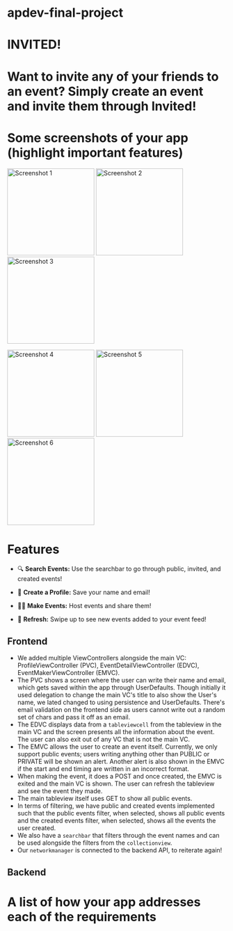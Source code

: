 # apdev-final-project

# INVITED!

# Want to invite any of your friends to an event? Simply create an event and invite them through Invited!

# Some screenshots of your app (highlight important features)

<img src="https://user-images.githubusercontent.com/106412989/236647437-377d46dd-e128-4037-a55c-9ffb1bb8b293.png" alt="Screenshot 1" width="200" /> <img src="https://user-images.githubusercontent.com/106412989/236647439-0ae20d7b-e13b-440f-ae1d-26b5e1a3ac34.png" alt="Screenshot 2" width="200" /> <img src="https://user-images.githubusercontent.com/106412989/236647441-0b69781d-0c79-4254-8fa5-6d05df576bf8.png" alt="Screenshot 3" width="200" />


<img src="https://user-images.githubusercontent.com/106412989/236647444-96cb2a0f-97b6-41a8-90d8-baf20d008310.png" alt="Screenshot 4" width="200" /> <img src="https://user-images.githubusercontent.com/106412989/236647445-35ca9978-f2d1-4b13-91e0-d457f1a3e4a2.png" alt="Screenshot 5" width="200" /> <img src="https://user-images.githubusercontent.com/106412989/236647932-2187b765-8094-4c03-9d2f-59334e9ed1b0.png" alt="Screenshot 6" width="200" />

# Features

- :mag: **Search Events:** Use the searchbar to go through public, invited, and created events!

- :bust_in_silhouette: **Create a Profile:** Save your name and email!

- :tada::busts_in_silhouette: **Make Events:** Host events and share them!

- :arrows_counterclockwise: **Refresh:** Swipe up to see new events added to your event feed! 

## Frontend

- We added multiple ViewControllers alongside the main VC: ProfileViewController (PVC), EventDetailViewController (EDVC), EventMakerViewController (EMVC). 
- The PVC shows a screen where the user can write their name and email, which gets saved within the app through UserDefaults. Though initially it used delegation to change the main VC's title to also show the User's name, we lated changed to using persistence and UserDefaults. There's email validation on the frontend side as users cannot write out a random set of chars and pass it off as an email. 
- The EDVC displays data from a `tableviewcell` from the tableview in the main VC and the screen presents all the information about the event. The user can also exit out of any VC that is not the main VC. 
- The EMVC allows the user to create an event itself. Currently, we only support public events; users writing anything other than PUBLIC or PRIVATE will be shown an alert. Another alert is also shown in the EMVC if the start and end timing are written in an incorrect format. 
- When making the event, it does a POST and once created, the EMVC is exited and the main VC is shown. The user can refresh the tableview and see the event they made. 
- The main tableview itself uses GET to show all public events. 
- In terms of filtering, we have public and created events implemented such that the public events filter, when selected, shows all public events and the created events filter, when selected, shows all the events the user created. 
- We also have a `searchbar` that filters through the event names and can be used alongside the filters from the `collectionview`. 
- Our `networkmanager` is connected to the backend API, to reiterate again!

## Backend

# A list of how your app addresses each of the requirements
